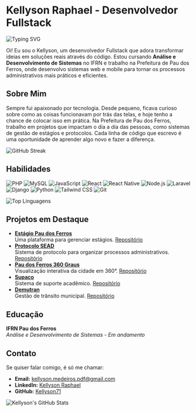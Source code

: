 # Kellyson Raphael - Desenvolvedor Fullstack

![Typing SVG](https://readme-typing-svg.herokuapp.com?font=Fira+Code&color=%2336BCF7&size=20&lines=Desenvolvedor+Fullstack)

Oi! Eu sou o Kellyson, um desenvolvedor Fullstack que adora transformar ideias em soluções reais através do código. Estou cursando **Análise e Desenvolvimento de Sistemas** no IFRN e trabalho na Prefeitura de Pau dos Ferros, onde desenvolvo sistemas web e mobile para tornar os processos administrativos mais práticos e eficientes.

## Sobre Mim

Sempre fui apaixonado por tecnologia. Desde pequeno, ficava curioso sobre como as coisas funcionavam por trás das telas, e hoje tenho a chance de colocar isso em prática. Na Prefeitura de Pau dos Ferros, trabalho em projetos que impactam o dia a dia das pessoas, como sistemas de gestão de estágios e protocolos. Cada linha de código que escrevo é uma oportunidade de aprender algo novo e fazer a diferença.

![GitHub Streak](https://github-readme-streak-stats.herokuapp.com/?user=kellyson71&theme=dark)

## Habilidades

![PHP](https://img.shields.io/badge/-PHP-777BB4?style=flat-square&logo=php&logoColor=white)
![MySQL](https://img.shields.io/badge/-MySQL-4479A1?style=flat-square&logo=mysql&logoColor=white)
![JavaScript](https://img.shields.io/badge/-JavaScript-F7DF1E?style=flat-square&logo=javascript&logoColor=black)
![React](https://img.shields.io/badge/-React-61DAFB?style=flat-square&logo=react&logoColor=black)
![React Native](https://img.shields.io/badge/-React%20Native-61DAFB?style=flat-square&logo=react&logoColor=black)
![Node.js](https://img.shields.io/badge/-Node.js-339933?style=flat-square&logo=nodedotjs&logoColor=white)
![Laravel](https://img.shields.io/badge/-Laravel-FF2D20?style=flat-square&logo=laravel&logoColor=white)
![Django](https://img.shields.io/badge/-Django-092E20?style=flat-square&logo=django&logoColor=white)
![Python](https://img.shields.io/badge/-Python-3776AB?style=flat-square&logo=python&logoColor=white)
![Tailwind CSS](https://img.shields.io/badge/-Tailwind%20CSS-06B6D4?style=flat-square&logo=tailwindcss&logoColor=white)
![Git](https://img.shields.io/badge/-Git-F05032?style=flat-square&logo=git&logoColor=white)

![Top Linguagens](https://github-readme-stats.vercel.app/api/top-langs/?username=kellyson71&layout=compact&theme=dracula)

## Projetos em Destaque

- **[Estágio Pau dos Ferros](https://estagiopaudosferros.com/)**  
  Uma plataforma para gerenciar estágios. [Repositório](https://github.com/Kellyson/estagio)  
- **[Protocolo SEAD](https://protocolosead.com/protocolo)**  
  Sistema de protocolo para organizar processos administrativos. [Repositório](https://github.com/Kellyson/protocolo-sead)  
- **[Pau dos Ferros 360 Graus](https://paudosferros360graus.com.br)**  
  Visualização interativa da cidade em 360°. [Repositório](https://github.com/Kellyson/paudosferros360)  
- **[Supaco](https://suap2.estagiopaudosferros.com)**  
  Sistema de suporte acadêmico. [Repositório](https://github.com/Kellyson/supaco)  
- **[Demutran](https://demutranpaudosferros.com.br)**  
  Gestão de trânsito municipal. [Repositório](https://github.com/Kellyson/demutran)  

## Educação

**IFRN Pau dos Ferros**  
*Análise e Desenvolvimento de Sistemas - Em andamento* 

## Contato

Se quiser falar comigo, é só me chamar:

- **Email:** [kellyson.medeiros.pdf@gmail.com](mailto:kellyson.medeiros.pdf@gmail.com)  
- **LinkedIn:** [Kellyson Raphael](https://www.linkedin.com/in/kellyson-raphael-398578264/)  
- **GitHub:** [Kellyson71](https://github.com/Kellyson71)  

![Kellyson's GitHub Stats](https://github-readme-stats.vercel.app/api?username=kellyson71&show_icons=true&theme=dracula)

